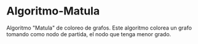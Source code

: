 # Algoritmo-Matula
Algoritmo "Matula" de coloreo de grafos. Este algoritmo colorea un grafo tomando como nodo de partida, el nodo que tenga menor grado.
